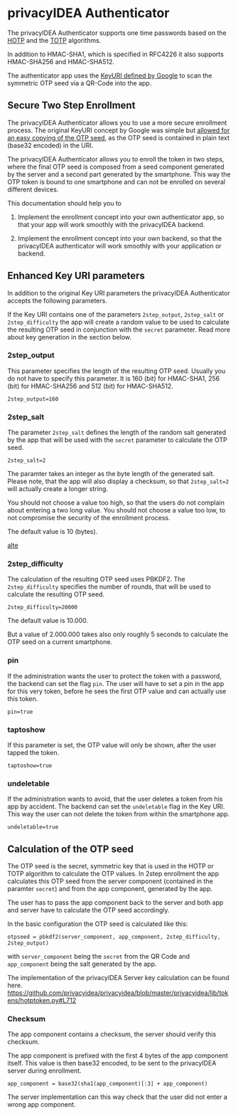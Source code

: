 # privacyIDEA Authenticator

The privacyIDEA Authenticator supports one time passwords
based on the [HOTP](https://tools.ietf.org/html/rfc4226) and the [TOTP](https://tools.ietf.org/html/rfc6238) algorithms.

In addition to HMAC-SHA1, which is specified in RFC4226 it also
supports HMAC-SHA256 and HMAC-SHA512.

The authenticator app uses the [KeyURI defined by Google](https://github.com/google/google-authenticator/wiki/Key-Uri-Format) to scan the symmetric OTP seed via a QR-Code into the app.

## Secure Two Step Enrollment

The privacyIDEA Authenticator allows you to use a more secure enrollment process.
The original KeyURI concept by Google was simple but [allowed for an easy copying of the OTP seed](https://netknights.it/en/the-problem-with-the-google-authenticator/), as the
OTP seed is contained in plain text (base32 encoded) in the URI.

The privacyIDEA Authenticator allows you to enroll the token in two steps, where the final OTP seed is composed from
a seed component generated by the server and a second part generated by the smartphone. This way the OTP token is
bound to one smartphone and can not be enrolled on several different devices.

This documentation should help you to

1. Implement the enrollment concept into your own authenticator app, so that your app will work smoothly with the privacyIDEA backend.

2. Implement the enrollment concept into your own backend, so that the privacyIDEA authenticator will work smoothly with your application or backend.

## Enhanced Key URI parameters

In addition to the original Key URI parameters the privacyIDEA Authenticator accepts the following parameters.

If the Key URI contains one of the parameters ``2step_output``, ``2step_salt`` or ``2step_difficulty`` the app 
will create a random value to be used to calculate the resulting OTP seed in conjunction with the ``secret`` parameter.
Read more about key generation in the section below.

### 2step_output

This parameter specifies the length of the resulting OTP seed.
Usually you do not have to specify this parameter. It is 160 (bit) for HMAC-SHA1, 256 (bit) for HMAC-SHA256 and 512 (bit)
for HMAC-SHA512.

    2step_output=160


### 2step_salt

The parameter ``2step_salt`` defines the length of the random salt generated by the app that will be used with the
``secret`` parameter to calculate the OTP seed.

    2step_salt=2

The paramter takes an integer as the byte length of the generated salt. Please note, that the app will also display 
a checksum, so that ``2step_salt=2`` will actually create a longer string.

You should not choose a value too high, so that the users do not complain about entering a two long value.
You should not choose a value too low, to not compromise the security of the enrollment process.

The default value is 10 (bytes).

[alte](qrcodes/2step.png)

### 2step_difficulty

The calculation of the resulting OTP seed uses PBKDF2. The ``2step_difficulty`` specifies the number of rounds, that will 
be used to calculate the resulting OTP seed.

    2step_difficulty=20000

The default value is 10.000. 

But a value of 2.000.000 takes also only roughly 5 seconds to calculate the OTP seed on a current smartphone.

### pin

If the administration wants the user to protect the token with a password, the backend can set the flag ``pin``.
The user will have to set a pin in the app for this very token,
before he sees the first OTP value and can actually use this token.

    pin=true


### taptoshow

If this parameter is set, the OTP value will only be shown, after the user tapped the token.

    taptoshow=true
    
### undeletable

If the administration wants to avoid, that the user deletes a token from his app by accident. The backend can set the ``undeletable``
flag in the Key URI. This way the user can not delete the token from within the smartphone app.

    undeletable=true


## Calculation of the OTP seed

The OTP seed is the secret, symmetric key that is used
in the HOTP or TOTP algorithm to calculate the OTP values.
In 2step enrollment the app calculates this OTP seed from the server
component (contained in the paramter ``secret``) and from
the app component, generated by the app.

The user has to pass the app component back to the server and 
both app and server have to calculate the OTP seed
accordingly.

In the basic configuration the OTP seed is calculated like this:

    otpseed = pbkdf2(server_component, app_component, 2step_difficulty, 2step_output)

with ``server_component`` being the ``secret`` from the QR Code and ``app_component``
being the salt generated by the app.


The implementation of the privacyIDEA Server key calculation can 
be found here. https://github.com/privacyidea/privacyidea/blob/master/privacyidea/lib/tokens/hotptoken.py#L712


### Checksum

The app component contains a checksum, the server should
verify this checksum.

The app component is prefixed with the first 4 bytes of the 
app component itself.
This value is then base32 encoded, to be sent to the 
privacyIDEA server during enrollment.

    app_component = base32(sha1(app_component)[:3] + app_component)

The server implementation can this way check that the 
user did not enter a wrong app component.
